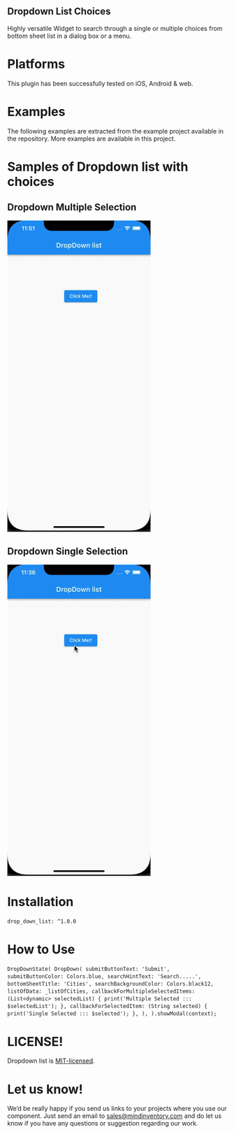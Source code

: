 ## Dropdown List Choices 
Highly versatile Widget to search through a single or multiple choices from bottom sheet list in a dialog box or a menu.

# Platforms
This plugin has been successfully tested on iOS, Android & web.

# Examples 
The following examples are extracted from the example project available in the repository. More examples are available in this project.

# Samples of Dropdown list with choices

## Dropdown Multiple Selection 
![drop-down-list](assets/drop_down_multiple_selection.gif)

## Dropdown Single Selection 
![drop-down-list](assets/drop_down_single_selection.gif)
# Installation
`drop_down_list: ^1.0.0`

# How to Use
`DropDownState(
              DropDown(
                submitButtonText: 'Submit',
                submitButtonColor: Colors.blue,
                searchHintText: 'Search.....',
                bottomSheetTitle: 'Cities',
                searchBackgroundColor: Colors.black12,
                listOfData: _listOfCities,
                callbackForMultipleSelectedItems: (List<dynamic> selectedList) {
                  print('Multiple Selected ::: $selectedList');
                },
                callbackForSelectedItem: (String selected) {
                  print('Single Selected ::: $selected');
                },
              ),
            ).showModal(context);
`
            


# LICENSE!

Dropdown list is [MIT-licensed](/LICENSE).

# Let us know!

We’d be really happy if you send us links to your projects where you use our component. Just send an email to sales@mindinventory.com and do let us know if you have any questions or suggestion regarding our work.


